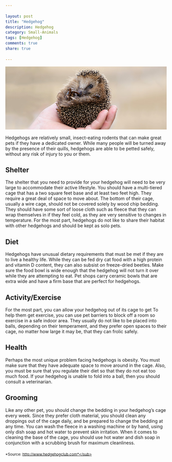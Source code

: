 ```yaml
--- 

layout: post
title: "Hedgehog"
description: Hedgehog
category: Small-Animals
tags: [Hedgehog]
comments: true
share: true

--- 
```


<img src="/images/hedgehog-1.jpg" class="img-post">

Hedgehogs are relatively small, insect-eating rodents that can make great pets if they have a dedicated owner. While many people will be turned away by the presence of their quills, hedgehogs are able to be petted safely, without any risk of injury to you or them.

## Shelter

The shelter that you need to provide for your hedgehog will need to be very large to accommodate their active lifestyle. You should have a multi-tiered cage that has a two square feet base and at least two feet high. They require a great deal of space to move about. The bottom of their cage, usually a wire cage, should not be covered solely by wood chip bedding. They should have some sort of loose cloth such as fleece that they can wrap themselves in if they feel cold, as they are very sensitive to changes in temperature. For the most part, hedgehogs do not like to share their habitat with other hedgehogs and should be kept as solo pets.

## Diet

Hedgehogs have unusual dietary requirements that must be met if they are to live a healthy life. While they can be fed dry cat food with a high protein and vitamin D content, they can also subsist on freeze-dried beetles. Make sure the food bowl is wide enough that the hedgehog will not turn it over while they are attempting to eat. Pet shops carry ceramic bowls that are extra wide and have a firm base that are perfect for 
hedgehogs.

## Activity/Exercise 

For the most part, you can allow your hedgehog out of its cage to get To help them get exercise, you can use pet barriers to block off a room so exercise in a safe indoor area. They usually do not like to be placed into balls, depending on their temperament, and they prefer open spaces to their cage, no matter how large it may be, that they can frolic safely.

## Health

Perhaps the most unique problem facing hedgehogs is obesity. You must make sure that they have adequate space to move around in the cage. Also, you must be sure that you regulate their diet so that they do not eat too much food. If your hedgehog is unable to fold into a ball, then you should consult a veterinarian.

## Grooming

Like any other pet, you should change the bedding in your hedgehog’s cage every week. Since they prefer cloth material, you should clean any droppings out of the cage daily, and be prepared to change the bedding at any time. You can wash the fleece in a washing machine or by hand, using only dish soap and hot water to prevent skin irritation. When it comes to cleaning the base of the cage, you should use hot water and dish soap in conjunction with a scrubbing brush for maximum cleanliness.

<sub>*Source: http://www.hedgehogclub.com*</sub>
